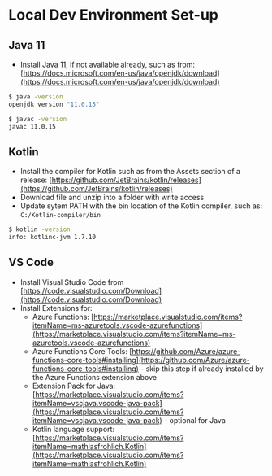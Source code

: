 # Local Dev Environment Set-up

## Java 11

- Install Java 11, if not available already, such as from: [https://docs.microsoft.com/en-us/java/openjdk/download](https://docs.microsoft.com/en-us/java/openjdk/download)
  
```bash 
$ java -version
openjdk version "11.0.15"

$ javac -version
javac 11.0.15
```
## Kotlin

- Install the compiler for Kotlin such as from the Assets section of a release: [https://github.com/JetBrains/kotlin/releases](https://github.com/JetBrains/kotlin/releases)
- Download file and unzip into a folder with write access 
- Update sytem PATH with the bin location of the Kotlin compiler, such as: ```C:/Kotlin-compiler/bin```
  
 ```bash 
$ kotlin -version
info: kotlinc-jvm 1.7.10 
```

## VS Code

- Install Visual Studio Code from [https://code.visualstudio.com/Download](https://code.visualstudio.com/Download)
- Install Extensions for:
  -  Azure Functions: [https://marketplace.visualstudio.com/items?itemName=ms-azuretools.vscode-azurefunctions](https://marketplace.visualstudio.com/items?itemName=ms-azuretools.vscode-azurefunctions)
  - Azure Functions Core Tools: [https://github.com/Azure/azure-functions-core-tools#installing](https://github.com/Azure/azure-functions-core-tools#installing) - skip this step if already installed by the Azure Functions extension above
  -  Extension Pack for Java: [https://marketplace.visualstudio.com/items?itemName=vscjava.vscode-java-pack](https://marketplace.visualstudio.com/items?itemName=vscjava.vscode-java-pack) - optional for Java
  -  Kotlin language support: [https://marketplace.visualstudio.com/items?itemName=mathiasfrohlich.Kotlin](https://marketplace.visualstudio.com/items?itemName=mathiasfrohlich.Kotlin)
